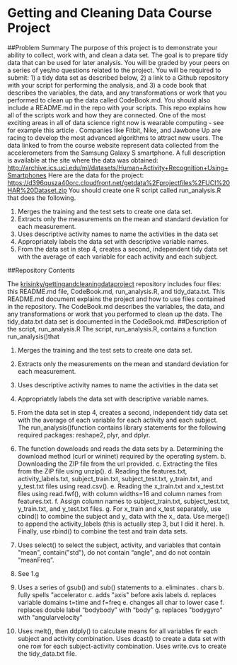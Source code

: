 # Getting and Cleaning Data Course Project


##Problem Summary 
The purpose of this project is to demonstrate your ability to collect, work with, and clean a data set. The goal is to prepare tidy data that can be used for later analysis. You will be graded by your peers on a series of yes/no questions related to the project. You will be required to submit: 1) a tidy data set as described below, 2) a link to a Github repository with your script for performing the analysis, and 3) a code book that describes the variables, the data, and any transformations or work that you performed to clean up the data called CodeBook.md. You should also include a README.md in the repo with your scripts. This repo explains how all of the scripts work and how they are connected.
One of the most exciting areas in all of data science right now is wearable computing - see for example this article . Companies like Fitbit, Nike, and Jawbone Up are racing to develop the most advanced algorithms to attract new users. The data linked to from the course website represent data collected from the accelerometers from the Samsung Galaxy S smartphone. A full description is available at the site where the data was obtained:
http://archive.ics.uci.edu/ml/datasets/Human+Activity+Recognition+Using+Smartphones 
Here are the data for the project:
https://d396qusza40orc.cloudfront.net/getdata%2Fprojectfiles%2FUCI%20HAR%20Dataset.zip 
You should create one R script called run_analysis.R that does the following. 
1.	Merges the training and the test sets to create one data set.
2.	Extracts only the measurements on the mean and standard deviation for each measurement. 
3.	Uses descriptive activity names to name the activities in the data set
4.	Appropriately labels the data set with descriptive variable names. 
5.	From the data set in step 4, creates a second, independent tidy data set with the average of each variable for each activity and each subject.

##Repository Contents

The [krisinky/gettingandcleaningdataproject](https://github.com/krisinky/gettingandcleaningdataproject) repository includes four files:  this README.md file, CodeBook.md, run_analysis.R, and tidy_data.txt.
This README.md document explains the project and how to use files contained in the repository.
The CodeBook.md describes the variables, the data, and any transformations or work that you performed to clean up the data.
The tidy_data.txt data set is documented in the CodeBook.md.
##Description of the script, run_analysis.R
The script, run_analysis.R, contains a function run_analysis()that
1.	Merges the training and the test sets to create one data set.
2.	Extracts only the measurements on the mean and standard deviation for each measurement. 
3.	Uses descriptive activity names to name the activities in the data set
4.	Appropriately labels the data set with descriptive variable names. 
5.	From the data set in step 4, creates a second, independent tidy data set with the average of each variable for each activity and each subject.
The run_analysis()function contains library statements for the following required packages:  reshape2, plyr, and dplyr.  

1.	 The function downloads and reads the data sets by 
a.	Determining the download method (curl or wininet) required by the operating system.
b.	Downloading the ZIP file from the url provided.
c.	Extracting the files from the ZIP file using unzip().
d.	Reading the features.txt, activity_labels.txt, subject_train.txt, subject_test.txt, y_train.txt, and y_test.txt files using read.csv().
e.	Reading the x_train.txt and x_test.txt files using read.fwf(), with column widths=16 and column names from features.txt.
f.	Assign column names to subject_train.txt, subject_test.txt, y_train.txt, and y_test.txt files.
g.	For x_train and x_test separately, use cbind() to combine the subject and y_ data with the x_ data.  Use merge() to append the activity_labels (this is actually step 3, but I did it here).
h.	Finally, use rbind() to combine the test and train data sets.
2.	Uses select() to select the subject, activity, and variables that contain "mean", contain("std"), do not contain “angle", and do not contain "meanFreq”.
3.	See 1.g
4.	Uses a series of gsub() and sub() statements to 
a.	eliminates . chars
b.	fully spells "accelerator
c.	adds "axis" before axis labels
d.	replaces variable domains t=time and f=freq
e.	changes all char to lower case
f.	replaces double label “bodybody” with “body”
g.	replaces "bodygyro" with "angularvelocity"
5.	Uses melt(), then ddply() to calculate means for all variables fir each subject and activity combination.  Uses dcast() to create a data set with one row for each subject-activity combination.  Uses write.cvs to create the tidy_data.txt file.




